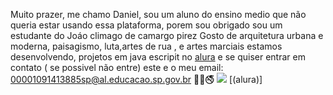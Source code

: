 Muito prazer, me chamo Daniel, sou um aluno do ensino medio que não queria estar usando essa plataforma, porem sou obrigado
sou um estudante do Joáo climago de camargo pirez
Gosto de arquitetura urbana e moderna, paisagismo, luta,artes de rua , e artes marciais 
estamos desenvolvendo, projetos em java escripit no [alura](https://wwwalura.com.br) e se quiser entrar em contato ( se possivel não entre) este e o meu email:
00001091413885sp@al.educacao.sp.gov.br
🖤🥊🚭
![](https://media1.tenor.com/m/Z0AsAyMamR4AAAAC/deivao-meia-noite-te-conto.gif)
[(alura)]
